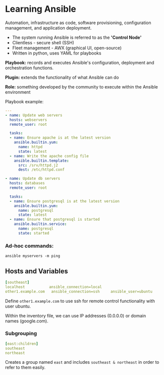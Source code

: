 # Learning Ansible

Automation, infrastructure as code, software provisioning, configuration management, and application deployment.

- The system running Ansible is referred to as the **'Control Node'**
- Clientless - secure shell (SSH)
- Fleet management - AWX (graphical UI, open-source)
- Written in python, uses YAML for playbooks

**Playbook:** records and executes Ansible's configuration, deployment and orchestration functions.

**Plugin:** extends the functionality of what Ansible can do

**Role:** something developed by the community to execute within the Ansible environment

Playbook example:

```yaml
---
- name: Update web servers
  hosts: webservers
  remote_user: root

  tasks:
  - name: Ensure apache is at the latest version
    ansible.builtin.yum:
      name: httpd
      state: latest
  - name: Write the apache config file
    ansible.builtin.template:
      src: /srv/httpd.j2
      dest: /etc/httpd.conf

- name: Update db servers
  hosts: databases
  remote_user: root

  tasks:
  - name: Ensure postgresql is at the latest version
    ansible.builtin.yum:
      name: postgresql
      state: latest
  - name: Ensure that postgresql is started
    ansible.builtin.service:
      name: postgresql
      state: started
```

### Ad-hoc commands:

`ansible myservers -m ping`

## Hosts and Variables

```yaml
[southeast]
localhost			ansible_connection=local
other1.example.com	 ansible_connection=ssh		ansible_user=ubuntu	
```

Define `other1.example.com` to use ssh for remote control functionality with user ubuntu.

Within the inventory file, we can use IP addresses (0.0.0.0) or domain names (google.com).

### Subgrouping

```yaml
[east:children]
southeast
northeast
```

Creates a group named `east` and includes `southeast & northeast` in order to refer to them easily.